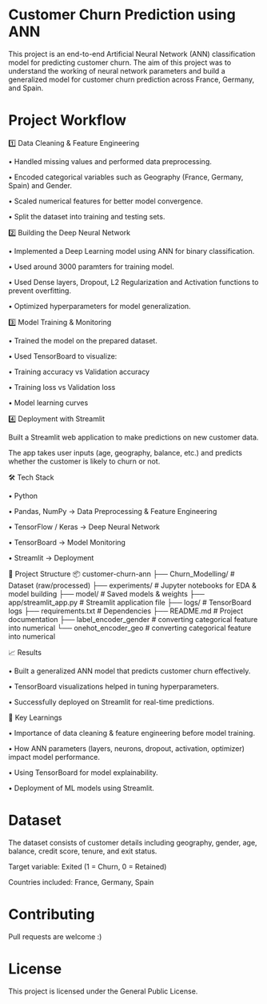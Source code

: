 # Customer Churn Prediction using ANN

This project is an end-to-end Artificial Neural Network (ANN) classification model for predicting customer churn. The aim of this project was to understand the working of neural network parameters and build a generalized model for customer churn prediction across France, Germany, and Spain.

# Project Workflow
1️⃣ Data Cleaning & Feature Engineering

• Handled missing values and performed data preprocessing.

• Encoded categorical variables such as Geography (France, Germany, Spain) and Gender.

• Scaled numerical features for better model convergence.

• Split the dataset into training and testing sets.

2️⃣ Building the Deep Neural Network

• Implemented a Deep Learning model using ANN for binary classification.

• Used around 3000 paramters for training model.

• Used Dense layers, Dropout, L2 Regularization and Activation functions to prevent overfitting.

• Optimized hyperparameters for model generalization.

3️⃣ Model Training & Monitoring

• Trained the model on the prepared dataset.

• Used TensorBoard to visualize:

• Training accuracy vs Validation accuracy

• Training loss vs Validation loss

• Model learning curves

4️⃣ Deployment with Streamlit

Built a Streamlit web application to make predictions on new customer data.

The app takes user inputs (age, geography, balance, etc.) and predicts whether the customer is likely to churn or not.

🛠️ Tech Stack

• Python

• Pandas, NumPy → Data Preprocessing & Feature Engineering

• TensorFlow / Keras → Deep Neural Network

• TensorBoard → Model Monitoring

• Streamlit → Deployment

📂 Project Structure
📦 customer-churn-ann
├── Churn_Modelling/          # Dataset (raw/processed)
├── experiments/              # Jupyter notebooks for EDA & model building
├── model/                    # Saved models & weights
├── app/streamlit_app.py      # Streamlit application file
├── logs/                     # TensorBoard logs
├── requirements.txt          # Dependencies
├── README.md                 # Project documentation
├── label_encoder_gender      # converting categorical feature into numerical
└── onehot_encoder_geo        # converting categorical feature into numerical

📈 Results

• Built a generalized ANN model that predicts customer churn effectively.

• TensorBoard visualizations helped in tuning hyperparameters.

• Successfully deployed on Streamlit for real-time predictions.

🎯 Key Learnings

• Importance of data cleaning & feature engineering before model training.

• How ANN parameters (layers, neurons, dropout, activation, optimizer) impact model performance.

• Using TensorBoard for model explainability.

• Deployment of ML models using Streamlit.

# Dataset

The dataset consists of customer details including geography, gender, age, balance, credit score, tenure, and exit status.

Target variable: Exited (1 = Churn, 0 = Retained)

Countries included: France, Germany, Spain

# Contributing

Pull requests are welcome :)

# License

This project is licensed under the General Public License.

